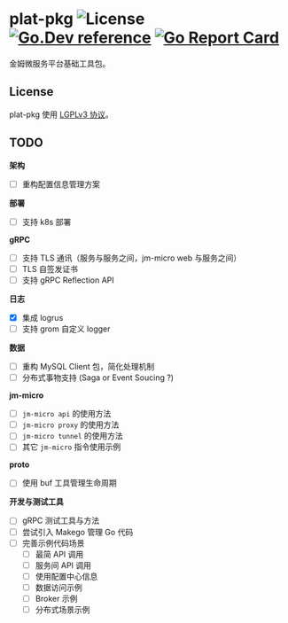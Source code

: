 # plat-pkg ![License](https://img.shields.io/github/license/jinmukeji/plat-pkg) [![Go.Dev reference](https://img.shields.io/badge/go.dev-reference-007d9c?logo=go&logoColor=white&style=flat-square)](https://pkg.go.dev/github.com/jinmukeji/plat-pkg/v2?tab=doc) [![Go Report Card](https://goreportcard.com/badge/jinmukeji/plat-pkg)](https://goreportcard.com/report/github.com/jinmukeji/plat-pkg) 

金姆微服务平台基础工具包。

## License

plat-pkg 使用 [LGPLv3 协议](./LICENSE)。



## TODO

**架构**

- [ ] 重构配置信息管理方案

**部署**

- [ ] 支持 k8s 部署

**gRPC**

- [ ] 支持 TLS 通讯（服务与服务之间，jm-micro web 与服务之间）
- [ ] TLS 自签发证书
- [ ] 支持 gRPC Reflection API

**日志**

- [x] 集成 logrus
- [ ] 支持 grom 自定义 logger

**数据**

- [ ] 重构 MySQL Client 包，简化处理机制
- [ ] 分布式事物支持 (Saga or Event Soucing ?)

**jm-micro**

- [ ] `jm-micro api` 的使用方法
- [ ] `jm-micro proxy` 的使用方法
- [ ] `jm-micro tunnel` 的使用方法
- [ ] 其它 `jm-micro` 指令使用示例

**proto**

- [ ] 使用 buf 工具管理生命周期

**开发与测试工具**

- [ ] gRPC 测试工具与方法
- [ ] 尝试引入 Makego 管理 Go 代码
- [ ] 完善示例代码场景
  - [ ] 最简 API 调用
  - [ ] 服务间 API 调用
  - [ ] 使用配置中心信息
  - [ ] 数据访问示例
  - [ ] Broker 示例
  - [ ] 分布式场景示例